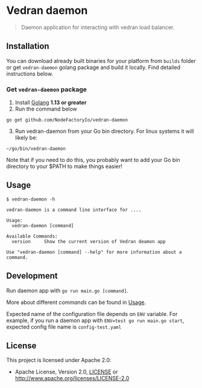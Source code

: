 # Vedran daemon

> Daemon application for interacting with vedran load balancer.

## Installation
You can download already built binaries for your platform from `builds` folder or get `vedran-daemon` golang package and build it locally. Find detailed instructions below.

### Get `vedran-daemon` package
1. Install [Golang](https://golang.org/doc/install) **1.13 or greater**
2. Run the command below
```
go get github.com/NodeFactoryIo/vedran-daemon
```
3. Run vedran-daemon from your Go bin directory. For linux systems it will likely be:
```
~/go/bin/vedran-daemon
```
Note that if you need to do this, you probably want to add your Go bin directory to your $PATH to make things easier!

## Usage

```
$ vedran-daemon -h

vedran-daemon is a command line interface for ....

Usage:
  vedran-daemon [command]

Available Commands:
  version     Show the current version of Vedran deamon app

Use "vedran-daemon [command] --help" for more information about a command.
```

## Development
Run daemon app with `go run main.go [command]`.

More about different _commands_ can be found in [Usage](#Usage).

Expected name of the configuration file depends on `ENV` variable. For example, if you run a daemon app with `ENV=test go run main.go start`, expected config file name is `config-test.yaml`

## License

This project is licensed under Apache 2.0:
- Apache License, Version 2.0, [LICENSE](LICENSE) or http://www.apache.org/licenses/LICENSE-2.0
